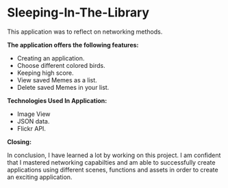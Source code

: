 # Sleeping-In-The-Library

This application was to reflect on networking methods.

**The application offers the following features:**

* Creating an application.
* Choose different colored birds.
* Keeping high score.
* View saved Memes as a list.
* Delete saved Memes in your list.

**Technologies Used In Application:**
* Image View
* JSON data.
* Flickr API.

**Closing:**

In conclusion, I have learned a lot by working on this project. I am confident that I mastered networking capabilties and am able to successfully create applications using different scenes, functions and assets in order to create an exciting application.
